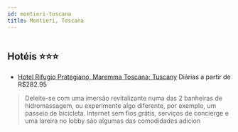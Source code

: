 ```yaml
---
id: montieri-toscana
title: Montieri, Toscana
---
```


<center><img src="http://cdn.smyrooms.com/cloudcontent/fotos/agregadorHotelero/0018/38704/1838704/1.jpg?f=15030578" alt="" /></center>


## Hotéis ⭐️⭐️⭐️

-    [Hotel Rifugio Prategiano, Maremma Toscana; Tuscany](https://www.hurb.com/aud/https://www.hurb.com/hoteis/montieri/hotel-rifugio-prategiano-maremma-toscana-tuscany-JNP-JP750526?cmp=18055) Diárias a partir de R$282.95
   > Deleite-se com uma imersão revitalizante numa das 2 banheiras de hidromassagem, ou experimente algo diferente, por exemplo, um passeio de bicicleta. Internet sem fios grátis, serviços de concierge e uma lareira no lobby são algumas das comodidades adicion
